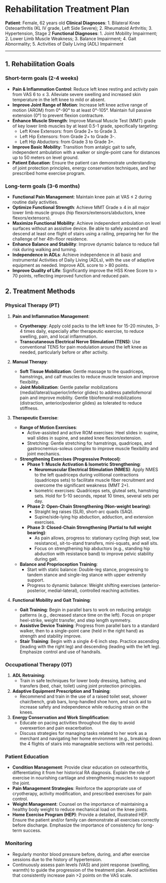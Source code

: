 # Rehabilitation Treatment Plan

**Patient**: Female, 62 years old
**Clinical Diagnoses**: 1. Bilateral Knee Osteoarthritis (KL IV grade, Left Side Severe); 2. Rheumatoid Arthritis; 3. Hypertension, Stage 2
**Functional Diagnoses**: 1. Joint Mobility Impairment; 2. Lower Limb Muscle Weakness; 3. Balance Impairment; 4. Gait Abnormality; 5. Activities of Daily Living (ADL) Impairment

---

## 1. Rehabilitation Goals

### Short-term goals (2-4 weeks)
*   **Pain & Inflammation Control**: Reduce left knee resting and activity pain from VAS 6 to ≤ 3. Alleviate severe swelling and increased skin temperature in the left knee to mild or absent.
*   **Improve Joint Range of Motion**: Increase left knee active range of motion (AROM) from 0°-90° to at least 0°-105°. Maintain full passive extension (0°) to prevent flexion contracture.
*   **Enhance Muscle Strength**: Improve Manual Muscle Test (MMT) grade of key lower limb muscles by at least 0.5-1 grade, specifically targeting:
    *   Left Knee Extensors: from Grade 2+ to Grade 3.
    *   Left Hip Extensors: from Grade 2+ to Grade 3-.
    *   Left Hip Abductors: from Grade 3 to Grade 3+.
*   **Improve Basic Mobility**: Transition from antalgic gait to safe, independent ambulation with a walker or single-point cane for distances up to 50 meters on level ground.
*   **Patient Education**: Ensure the patient can demonstrate understanding of joint protection principles, energy conservation techniques, and her prescribed home exercise program.

### Long-term goals (3-6 months)
*   **Functional Pain Management**: Maintain knee pain at VAS ≤ 2 during routine daily activities.
*   **Optimize Functional Strength**: Achieve MMT Grade ≥ 4 in all major lower limb muscle groups (hip flexors/extensors/abductors, knee flexors/extensors).
*   **Maximize Functional Mobility**: Achieve independent ambulation on level surfaces without an assistive device. Be able to safely ascend and descend at least one flight of stairs using a railing, preparing her for the challenge of her 4th-floor residence.
*   **Enhance Balance and Stability**: Improve dynamic balance to reduce fall risk during walking and turning.
*   **Independence in ADLs**: Achieve independence in all basic and instrumental Activities of Daily Living (ADLs), with the use of adaptive equipment as needed. Improve ADL score to > 80 points.
*   **Improve Quality of Life**: Significantly improve the HSS Knee Score to > 70 points, reflecting improved function and reduced pain.

## 2. Treatment Methods

### Physical Therapy (PT)

1.  **Pain and Inflammation Management**:
    *   **Cryotherapy**: Apply cold packs to the left knee for 15-20 minutes, 3-4 times daily, especially after therapeutic exercise, to reduce swelling, pain, and local inflammation.
    *   **Transcutaneous Electrical Nerve Stimulation (TENS)**: Use conventional TENS for pain modulation around the left knee as needed, particularly before or after activity.

2.  **Manual Therapy**:
    *   **Soft Tissue Mobilization**: Gentle massage to the quadriceps, hamstrings, and calf muscles to reduce muscle tension and improve flexibility.
    *   **Joint Mobilization**: Gentle patellar mobilizations (medial/lateral/superior/inferior glides) to address patellofemoral pain and improve mobility. Gentle tibiofemoral mobilizations (distraction, anterior/posterior glides) as tolerated to reduce stiffness.

3.  **Therapeutic Exercise**:
    *   **Range of Motion Exercises**:
        *   Active-assisted and active ROM exercises: Heel slides in supine, wall slides in supine, and seated knee flexion/extension.
        *   Stretching: Gentle stretching for hamstrings, quadriceps, and gastrocnemius-soleus complex to improve muscle flexibility and joint mechanics.
    *   **Strengthening Exercises (Progressive Protocol)**:
        *   **Phase 1: Muscle Activation & Isometric Strengthening**:
            *   **Neuromuscular Electrical Stimulation (NMES)**: Apply NMES to the left quadriceps during volitional contractions (quadriceps sets) to facilitate muscle fiber recruitment and overcome the significant weakness (MMT 2+).
            *   Isometric exercises: Quadriceps sets, gluteal sets, hamstring sets. Hold for 5-10 seconds, repeat 10 times, several sets per day.
        *   **Phase 2: Open-Chain Strengthening (Non-weight bearing)**:
            *   Straight leg raises (SLR), short-arc quads (SAQ).
            *   Supine/side-lying hip abduction, adduction, and extension exercises.
        *   **Phase 3: Closed-Chain Strengthening (Partial to full weight bearing)**:
            *   As pain allows, progress to: stationary cycling (high seat, low resistance), sit-to-stand transfers, mini-squats, and wall sits.
            *   Focus on strengthening hip abductors (e.g., standing hip abduction with resistance band) to improve pelvic stability during gait.
    *   **Balance and Proprioception Training**:
        *   Start with static balance: Double-leg stance, progressing to tandem stance and single-leg stance with upper extremity support.
        *   Progress to dynamic balance: Weight shifting exercises (anterior-posterior, medial-lateral), controlled reaching activities.

4.  **Functional Mobility and Gait Training**:
    *   **Gait Training**: Begin in parallel bars to work on reducing antalgic patterns (e.g., decreased stance time on the left). Focus on proper heel-strike, weight transfer, and step length symmetry.
    *   **Assistive Device Training**: Progress from parallel bars to a standard walker, then to a single-point cane (held in the right hand) as strength and stability improve.
    *   **Stair Training**: Begin with a single 4-6 inch step. Practice ascending (leading with the right leg) and descending (leading with the left leg). Emphasize control and use of handrails.

### Occupational Therapy (OT)

1.  **ADL Retraining**:
    *   Train in safe techniques for lower body dressing, bathing, and transfers (bed, chair, toilet) using joint protection principles.
2.  **Adaptive Equipment Prescription and Training**:
    *   Recommend and train in the use of a raised toilet seat, shower chair/bench, grab bars, long-handled shoe horn, and sock aid to increase safety and independence while reducing strain on the knees.
3.  **Energy Conservation and Work Simplification**:
    *   Educate on pacing activities throughout the day to avoid overexertion and pain exacerbation.
    *   Discuss strategies for managing tasks related to her work as a merchant and navigating her home environment (e.g., breaking down the 4 flights of stairs into manageable sections with rest periods).

### Patient Education

*   **Condition Management**: Provide clear education on osteoarthritis, differentiating it from her historical RA diagnosis. Explain the role of exercise in nourishing cartilage and strengthening muscles to support the joint.
*   **Pain Management Strategies**: Reinforce the appropriate use of cryotherapy, activity modification, and prescribed exercises for pain control.
*   **Weight Management**: Counsel on the importance of maintaining a healthy body weight to reduce mechanical load on the knee joints.
*   **Home Exercise Program (HEP)**: Provide a detailed, illustrated HEP. Ensure the patient and/or family can demonstrate all exercises correctly before discharge. Emphasize the importance of consistency for long-term success.

### Monitoring
*   Regularly monitor blood pressure before, during, and after exercise sessions due to the history of hypertension.
*   Continuously assess pain levels (VAS) and joint response (swelling, warmth) to guide the progression of the treatment plan. Avoid activities that consistently increase pain >2 points on the VAS scale.